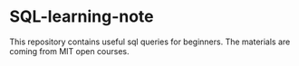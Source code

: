 # SQL-learning-note
This repository contains useful sql queries for beginners. The materials are coming from MIT open courses.
